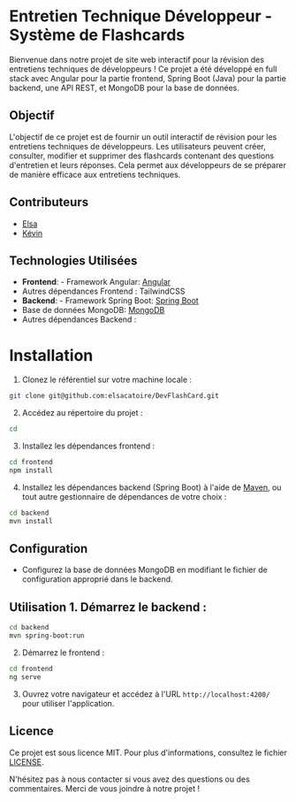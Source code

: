 # Entretien Technique Développeur - Système de Flashcards 

Bienvenue dans notre projet de site web interactif pour la révision des entretiens techniques de développeurs ! Ce projet a été développé en full stack avec Angular pour la partie frontend, Spring Boot (Java) pour la partie backend, une API REST, et MongoDB pour la base de données. 

## Objectif 
L'objectif de ce projet est de fournir un outil interactif de révision pour les entretiens techniques de développeurs. Les utilisateurs peuvent créer, consulter, modifier et supprimer des flashcards contenant des questions d'entretien et leurs réponses. Cela permet aux développeurs de se préparer de manière efficace aux entretiens techniques. 

## Contributeurs 
- [Elsa](lien_vers_profil_github_elsa) 
- [Kévin](lien_vers_profil_github_kevin) 

## Technologies Utilisées 
- **Frontend**:  - Framework Angular: [Angular](https://angular.io/)  
- Autres dépendances Frontend : TailwindCSS
- **Backend**:  - Framework Spring Boot: [Spring Boot](https://spring.io/projects/spring-boot)  
- Base de données MongoDB: [MongoDB](https://www.mongodb.com/)  
- Autres dépendances Backend : 

# Installation

 1. Clonez le référentiel sur votre machine locale :
```bash
git clone git@github.com:elsacatoire/DevFlashCard.git
```


 2. Accédez au répertoire du projet : 
```bash
cd 
```

 3. Installez les dépendances frontend :
 ```bash
cd frontend
npm install
```

 4. Installez les dépendances backend (Spring Boot) à l'aide de [Maven](https://maven.apache.org/), ou tout autre gestionnaire de dépendances de votre choix : 
```bash
cd backend
mvn install
```

 ## Configuration 
 - Configurez la base de données MongoDB en modifiant le fichier de configuration approprié dans le backend. 
 
 ## Utilisation 1. Démarrez le backend : 
```bash
cd backend
mvn spring-boot:run
```

 2. Démarrez le frontend :
 ```bash
cd frontend
ng serve
```

 3. Ouvrez votre navigateur et accédez à l'URL `http://localhost:4200/` pour utiliser l'application. 
 
 
 ## Licence 
 Ce projet est sous licence MIT. Pour plus d'informations, consultez le fichier [LICENSE](LICENSE). 
 
 N'hésitez pas à nous contacter si vous avez des questions ou des commentaires. Merci de vous joindre à notre projet ! 